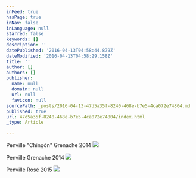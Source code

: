 ```yaml
---
inFeed: true
hasPage: true
inNav: false
inLanguage: null
starred: false
keywords: []
description: ''
datePublished: '2016-04-13T04:58:44.879Z'
dateModified: '2016-04-13T04:58:29.158Z'
title: ''
author: []
authors: []
publisher:
  name: null
  domain: null
  url: null
  favicon: null
sourcePath: _posts/2016-04-13-47d5a35f-8240-468e-b7e5-4ca072e74804.md
published: true
url: 47d5a35f-8240-468e-b7e5-4ca072e74804/index.html
_type: Article

---
```

Penville "Chingón" Grenache 2014
![](https://the-grid-user-content.s3-us-west-2.amazonaws.com/560d869e-a5d8-4bae-8ad0-af0a421bb0aa.jpg)

Penville Grenache 2014
![](https://the-grid-user-content.s3-us-west-2.amazonaws.com/981340b4-0d7f-464d-bb17-9f6d45ada32b.jpg)

Penville Rosé 2015
![](https://the-grid-user-content.s3-us-west-2.amazonaws.com/bf450585-0241-4c5e-aec0-34b0a17b210e.jpg)